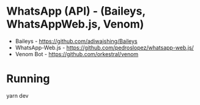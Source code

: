 # WhatsApp (API) - (Baileys, WhatsAppWeb.js, Venom)

- Baileys - https://github.com/adiwajshing/Baileys
- WhatsApp-Web.js - https://github.com/pedroslopez/whatsapp-web.js/
- Venom Bot - https://github.com/orkestral/venom

# Running


yarn dev
